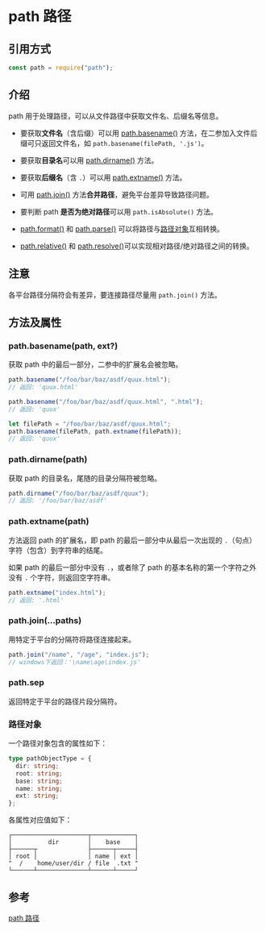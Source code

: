 # path 路径

<author-info date="{docsify-updated}"> </author-info>

## 引用方式

```js
const path = require("path");
```

## 介绍

path 用于处理路径，可以从文件路径中获取文件名、后缀名等信息。

- 要获取**文件名**（含后缀）可以用 [path.basename()](#pathbasenamepath-ext) 方法，在二参加入文件后缀可只返回文件名，如 `path.basename(filePath, '.js')`。

- 要获取**目录名**可以用 [path.dirname()](#pathdirnamepath) 方法。

- 要获取**后缀名**（含 `.`）可以用 [path.extname()](#pathextnamepath) 方法。

- 可用 [path.join()](#pathjoinpaths) 方法**合并路径**，避免平台差异导致路径问题。

- 要判断 path **是否为绝对路径**可以用 `path.isAbsolute()` 方法。

- [path.format()](http://nodejs.cn/api/path.html#path_path_format_pathobject) 和 [path.parse()](http://nodejs.cn/api/path.html#path_path_parse_path) 可以将路径与[路径对象](#路径对象)互相转换。

- [path.relative()](http://nodejs.cn/api/path.html#path_path_relative_from_to) 和 [path.resolve()](http://nodejs.cn/api/path.html#path_path_resolve_paths)可以实现相对路径/绝对路径之间的转换。

## 注意

各平台路径分隔符会有差异，要连接路径尽量用 `path.join()` 方法。

## 方法及属性

### path.basename(path, ext?)

获取 path 中的最后一部分，二参中的扩展名会被忽略。

```js
path.basename("/foo/bar/baz/asdf/quux.html");
// 返回: 'quux.html'

path.basename("/foo/bar/baz/asdf/quux.html", ".html");
// 返回: 'quux'

let filePath = "/foo/bar/baz/asdf/quux.html";
path.basename(filePath, path.extname(filePath));
// 返回: 'quux'
```

### path.dirname(path)

获取 path 的目录名，尾随的目录分隔符被忽略。

```js
path.dirname("/foo/bar/baz/asdf/quux");
// 返回: '/foo/bar/baz/asdf'
```

### path.extname(path)

方法返回 path 的扩展名，即 path 的最后一部分中从最后一次出现的 `.`（句点）字符（包含）到字符串的结尾。

如果 path 的最后一部分中没有 `.`，或者除了 path 的基本名称的第一个字符之外没有 `.` 个字符，则返回空字符串。

```js
path.extname("index.html");
// 返回: '.html'
```

### path.join(...paths)

用特定于平台的分隔符将路径连接起来。

```js
path.join("/name", "/age", "index.js");
// windows下返回：'\name\age\index.js'
```

### path.sep

返回特定于平台的路径片段分隔符。

### 路径对象

一个路径对象包含的属性如下：

```ts
type pathObjectType = {
  dir: string;
  root: string;
  base: string;
  name: string;
  ext: string;
};
```

各属性对应值如下：

    ┌─────────────────────┬────────────┐
    │          dir        │    base    │
    ├──────┬              ├──────┬─────┤
    │ root │              │ name │ ext │
    "  /    home/user/dir / file  .txt "
    └──────┴──────────────┴──────┴─────┘

## 参考

[path 路径](http://nodejs.cn/api/path.html)